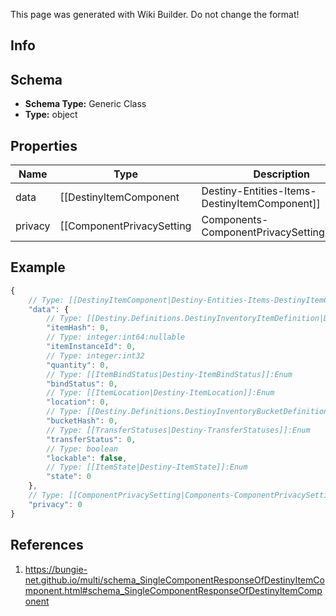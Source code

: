 <span class="wiki-builder">This page was generated with Wiki Builder. Do not change the format!</span>

## Info

## Schema
* **Schema Type:** Generic Class
* **Type:** object

## Properties
Name | Type | Description
---- | ---- | -----------
data | [[DestinyItemComponent|Destiny-Entities-Items-DestinyItemComponent]] | 
privacy | [[ComponentPrivacySetting|Components-ComponentPrivacySetting]]:Enum | 

## Example
```javascript
{
    // Type: [[DestinyItemComponent|Destiny-Entities-Items-DestinyItemComponent]]
    "data": {
        // Type: [[Destiny.Definitions.DestinyInventoryItemDefinition|Destiny-Definitions-DestinyInventoryItemDefinition]]:integer:uint32
        "itemHash": 0,
        // Type: integer:int64:nullable
        "itemInstanceId": 0,
        // Type: integer:int32
        "quantity": 0,
        // Type: [[ItemBindStatus|Destiny-ItemBindStatus]]:Enum
        "bindStatus": 0,
        // Type: [[ItemLocation|Destiny-ItemLocation]]:Enum
        "location": 0,
        // Type: [[Destiny.Definitions.DestinyInventoryBucketDefinition|Destiny-Definitions-DestinyInventoryBucketDefinition]]:integer:uint32
        "bucketHash": 0,
        // Type: [[TransferStatuses|Destiny-TransferStatuses]]:Enum
        "transferStatus": 0,
        // Type: boolean
        "lockable": false,
        // Type: [[ItemState|Destiny-ItemState]]:Enum
        "state": 0
    },
    // Type: [[ComponentPrivacySetting|Components-ComponentPrivacySetting]]:Enum
    "privacy": 0
}

```

## References
1. https://bungie-net.github.io/multi/schema_SingleComponentResponseOfDestinyItemComponent.html#schema_SingleComponentResponseOfDestinyItemComponent
